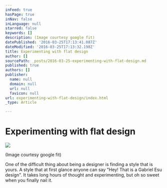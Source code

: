 ```yaml
---
inFeed: true
hasPage: true
inNav: false
inLanguage: null
starred: false
keywords: []
description: (Image courtesy google fit)
datePublished: '2016-03-25T17:13:41.087Z'
dateModified: '2016-03-25T17:13:32.198Z'
title: Experimenting with flat design
author: []
sourcePath: _posts/2016-03-25-experimenting-with-flat-design.md
published: true
authors: []
publisher:
  name: null
  domain: null
  url: null
  favicon: null
url: experimenting-with-flat-design/index.html
_type: Article

---
```

# Experimenting with flat design
![](https://the-grid-user-content.s3-us-west-2.amazonaws.com/740ecadc-f435-4018-a187-c2a1797e44a4.jpg)

(Image courtesy google fit)

One of the difficult thing about being a designer is finding a style that is yours. A style that at first glance anyone can say "Hey! That is a Gabriel Esu design". It takes long hours of thought and experimenting, but oh so sweet when you finally nail it.